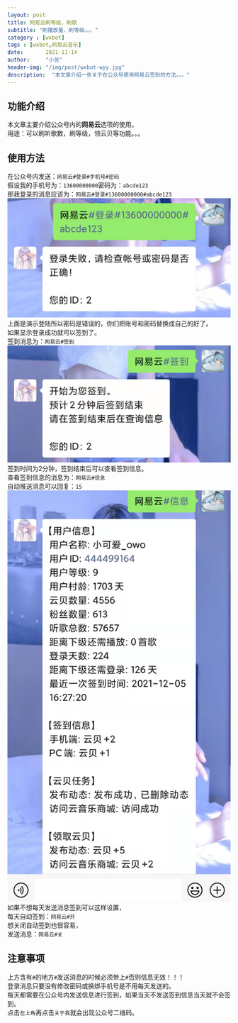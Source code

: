 ```yaml
---
layout: post
title: 网易云刷等级，刷歌
subtitle: "刷播放量，刷等级。。。"
category : [wxbot]
tags : [wxbot,网易云音乐]
date:       2021-11-14
author:     "小张"
header-img: "/img/post/wxbot-wyy.jpg"
description:  "本文章介绍一些关于在公众号使用网易云签到的方法。。。"
---
```


## 功能介绍
本文章主要介绍公众号内的**网易云**选项的使用。  
用途：可以刷听歌数，刷等级，领云贝等功能。。。  
  
## 使用方法
在公众号内发送：`网易云#登录#手机号#密码`  
假设我的手机号为：`13600000000`密码为：`abcde123`  
那我登录的消息应该为：`网易云#登录#13600000000#abcde123`  
![login](/img/post/wxbot_wyy_login.jpg)
上面是演示登陆所以密码是错误的，你们把账号和密码替换成自己的好了。  
如果显示登录成功就可以签到了。  
签到消息为：`网易云#签到`  
![login](/img/post/wxbot_wyy_qd.jpg)
签到时间为2分钟，签到结束后可以查看签到信息。  
查看签到信息的消息为：`网易云#信息`  
自动推送消息可以回复：`15`  
![login](/img/post/wxbot_wyy_xx.jpg)
如果不想每天发送消息签到可以这样设置，  
每天自动签到：`网易云#开`  
想关闭自动签到也很容易，  
发送消息：`网易云#关`  
  
## 注意事项
上方含有`#`的地方`#`发送消息的时候必须带上`#`否则信息无效！！！  
登录消息只要没有修改密码或换绑手机号是不用每天发送的。  
每天都需要在公众号内发送信息进行签到，如果当天不发送签到信息当天就不会签到。  
点击`左上角`再点击`关于我`就会出现公众号二维码。